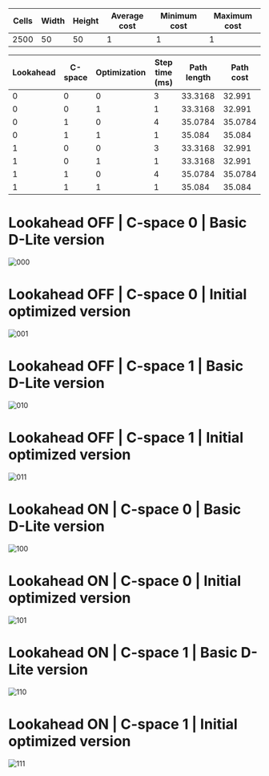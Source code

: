 
| Cells | Width | Height | Average cost | Minimum cost | Maximum cost |
| ----- | ----- | ------ | ------------ | ------------ | ------------ |
| 2500  | 50    | 50     | 1            | 1            | 1            |

| Lookahead | C-space | Optimization | Step time (ms) | Path length | Path cost |
| --------- | ------- | ------------ | -------------- | ----------- | --------- |
| 0         | 0       | 0            | 3              | 33.3168     | 32.991    |
| 0         | 0       | 1            | 1              | 33.3168     | 32.991    |
| 0         | 1       | 0            | 4              | 35.0784     | 35.0784   |
| 0         | 1       | 1            | 1              | 35.084      | 35.084    |
| 1         | 0       | 0            | 3              | 33.3168     | 32.991    |
| 1         | 0       | 1            | 1              | 33.3168     | 32.991    |
| 1         | 1       | 0            | 4              | 35.0784     | 35.0784   |
| 1         | 1       | 1            | 1              | 35.084      | 35.084    |

  # Lookahead OFF | C-space 0 | Basic D-Lite version
  ![000](result__l0_c0_opt0.jpg)
  # Lookahead OFF | C-space 0 | Initial optimized version
  ![001](result__l0_c0_opt1.jpg)
  # Lookahead OFF | C-space 1 | Basic D-Lite version
  ![010](result__l0_c1_opt0.jpg)
  # Lookahead OFF | C-space 1 | Initial optimized version
  ![011](result__l0_c1_opt1.jpg)
  # Lookahead ON | C-space 0 | Basic D-Lite version
  ![100](result__l1_c0_opt0.jpg)
  # Lookahead ON | C-space 0 | Initial optimized version
  ![101](result__l1_c0_opt1.jpg)
  # Lookahead ON | C-space 1 | Basic D-Lite version
  ![110](result__l1_c1_opt0.jpg)
  # Lookahead ON | C-space 1 | Initial optimized version
  ![111](result__l1_c1_opt1.jpg)

  

